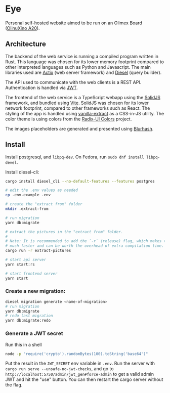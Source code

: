 # Eye

Personal self-hosted website aimed to be run on an Olimex Board ([OlinuXino A20](https://www.olimex.com/Products/OLinuXino/A20/A20-OLinuXino-MICRO/open-source-hardware)).

## Architecture

The backend of the web service is running a compiled program written in Rust. This language was chosen for its lower memory footprint compared to other interpreted languages such as Python and Javascript. The main libraries used are [Actix](https://actix.rs/) (web server framework) and [Diesel](https://diesel.rs/) (query builder).

The API used to communicate with the web clients is a REST API. Authentication is handled via [JWT](https://jwt.io/).

The frontend of the web service is a TypeScript webapp using the [SolidJS](https://www.solidjs.com/) framework, and bundled using [Vite](https://vitejs.dev/). SolidJS was chosen for its lower network footprint, compared to other frameworks such as React. The styling of the app is handled using [vanilla-extract](https://vanilla-extract.style/) as a CSS-in-JS utility. The color theme is using colors from the [Radix-UI Colors](https://www.radix-ui.com/docs/colors/palette-composition/the-scales) project.

The images placeholders are generated and presented using [Blurhash](https://blurha.sh/).

## Install

Install postgresql, and `libpq-dev`. On Fedora, run `sudo dnf install libpq-devel`.

Install diesel-cli:

```sh
cargo install diesel_cli --no-default-features --features postgres
```

```sh
# edit the .env values as needed
cp .env.example .env

# create the "extract from" folder
mkdir .extract-from

# run migration
yarn db:migrate

# extract the pictures in the "extract from" folder.
#
# Note: It is recommended to add the `-r` (release) flag, which makes thumbnail extraction
# much faster and can be worth the overhead of extra compilation time.
cargo run -r extract-pictures

# start api server
yarn start:rs

# start frontend server
yarn start
```

### Create a new migration:

```sh
diesel migration generate <name-of-migration>
# run migration
yarn db:migrate
# redo last migration
yarn db:migrate:redo
```

### Generate a JWT secret

Run this in a shell

```sh
node -p "require('crypto').randomBytes(100).toString('base64')"
```

Put the result in the `JWT_SECRET` env variable in `.env`.
Run the server with `cargo run serve --unsafe-no-jwt-checks`, and go to `http://localhost:5750/admin/jwt_gen#force-admin` to get a valid admin JWT and hit the "use" button.
You can then restart the cargo server without the flag.

